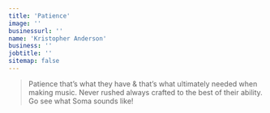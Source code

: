 ```yaml
---
title: 'Patience'
image: ''
businessurl: ''
name: 'Kristopher Anderson'
business: ''
jobtitle: ''
sitemap: false
---
```


> Patience that’s what they have & that’s what ultimately needed when making music. Never rushed always crafted to the best of their ability. Go see what Soma sounds like!
